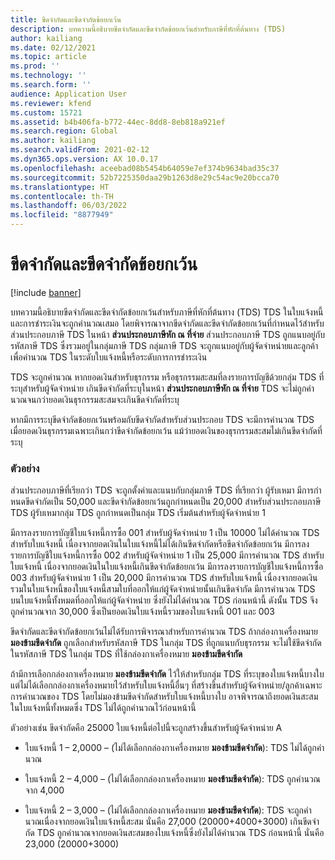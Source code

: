 ```yaml
---
title: ขีดจํากัดและขีดจํากัดข้อยกเว้น
description: บทความนี้อธิบายขีดจํากัดและขีดจํากัดข้อยกเว้นสำหรับภาษีที่หักที่ต้นทาง (TDS)
author: kailiang
ms.date: 02/12/2021
ms.topic: article
ms.prod: ''
ms.technology: ''
ms.search.form: ''
audience: Application User
ms.reviewer: kfend
ms.custom: 15721
ms.assetid: b4b406fa-b772-44ec-8dd8-8eb818a921ef
ms.search.region: Global
ms.author: kailiang
ms.search.validFrom: 2021-02-12
ms.dyn365.ops.version: AX 10.0.17
ms.openlocfilehash: aceebad08b5454b64059e7ef374b9634bad35c37
ms.sourcegitcommit: 52b7225350daa29b1263d8e29c54ac9e20bcca70
ms.translationtype: HT
ms.contentlocale: th-TH
ms.lasthandoff: 06/03/2022
ms.locfileid: "8877949"
---
```

# <a name="threshold-limit-and-exception-threshold-limit"></a>ขีดจํากัดและขีดจํากัดข้อยกเว้น

[!include [banner](../includes/banner.md)]

บทความนี้อธิบายขีดจํากัดและขีดจํากัดข้อยกเว้นสำหรับภาษีที่หักที่ต้นทาง (TDS) TDS ในใบแจ้งหนี้และการชำระเงินจะถูกคํานวณเสมอ โดยพิจารณาจากขีดจํากัดและขีดจํากัดข้อยกเว้นที่กําหนดไว้สำหรับส่วนประกอบภาษี TDS ในหน้า **ส่วนประกอบภาษีหัก ณ ที่จ่าย** ส่วนประกอบภาษี TDS ถูกแนบอยู่กับรหัสภาษี TDS ซึ่งรวมอยู่ในกลุ่มภาษี TDS กลุ่มภาษี TDS จะถูกแนบอยู่กับผู้จัดจำหน่ายและลูกค้าเพื่อคํานวณ TDS ในระดับใบแจ้งหนี้หรือระดับการการชำระเงิน

TDS จะถูกคํานวณ หากยอดเงินสำหรับธุรกรรม หรือธุรกรรมสะสมที่ลงรายการบัญชีด้วยกลุ่ม TDS ที่ระบุสำหรับผู้จัดจำหน่าย เกินขีดจํากัดที่ระบุในหน้า **ส่วนประกอบภาษีหัก ณ ที่จ่าย** TDS จะไม่ถูกคํานวณจนกว่ายอดเงินธุรกรรมสะสมจะเกินขีดจํากัดที่ระบุ

หากมีการระบุขีดจํากัดข้อยกเว้นพร้อมกับขีดจํากัดสำหรับส่วนประกอบ TDS จะมีการคํานวณ TDS เมื่อยอดเงินธุรกรรมเฉพาะเกินกว่าขีดจํากัดข้อยกเว้น แม้ว่ายอดเงินของธุรกรรมสะสมไม่เกินขีดจํากัดที่ระบุ

### <a name="example"></a>ตัวอย่าง
ส่วนประกอบภาษีที่เรียกว่า TDS จะถูกตั้งค่าและแนบกับกลุ่มภาษี TDS ที่เรียกว่า ผู้รับเหมา มีการกําหนดขีดจำกัดเป็น 50,000 และขีดจำกัดข้อยกเว้นถูกกําหนดเป็น 20,000 สำหรับส่วนประกอบภาษี TDS ผู้รับเหมากลุ่ม TDS ถูกกําหนดเป็นกลุ่ม TDS เริ่มต้นสำหรับผู้จัดจำหน่าย 1

มีการลงรายการบัญชีใบแจ้งหนี้การซื้อ 001 สำหรับผู้จัดจำหน่าย 1 เป็น 10000 ไม่ได้คํานวณ TDS สำหรับใบแจ้งหนี้ เนื่องจากยอดเงินในใบแจ้งหนี้ไม่ได้เกินขีดจํากัดหรือขีดจํากัดข้อยกเว้น มีการลงรายการบัญชีใบแจ้งหนี้การซื้อ 002 สำหรับผู้จัดจำหน่าย 1 เป็น 25,000 มีการคํานวณ TDS สำหรับใบแจ้งหนี้ เนื่องจากยอดเงินในใบแจ้งหนี้เกินขีดจํากัดข้อยกเว้น มีการลงรายการบัญชีใบแจ้งหนี้การซื้อ 003 สำหรับผู้จัดจำหน่าย 1 เป็น 20,000 มีการคํานวณ TDS สำหรับใบแจ้งหนี้ เนื่องจากยอดเงินรวมในใบแจ้งหนี้ของใบแจ้งหนี้สามใบที่ออกให้แก่ผู้จัดจำหน่ายนั้นเกินขีดจํากัด มีการคํานวณ TDS บนใบแจ้งหนี้ทั้งหมดที่ออกให้แก่ผู้จัดจำหน่าย ซึ่งยังไม่ได้คํานวณ TDS ก่อนหน้านี้ ดังนั้น TDS จึงถูกคํานวณจาก 30,000 ซึ่งเป็นยอดเงินใบแจ้งหนี้รวมของใบแจ้งหนี้ 001 และ 003

ขีดจํากัดและขีดจํากัดข้อยกเว้นไม่ได้รับการพิจารณาสำหรับการคำนวณ TDS ถ้ากล่องกาเครื่องหมาย **มองข้ามขีดจํากัด** ถูกเลือกสำหรับรหัสภาษี TDS ในกลุ่ม TDS ที่ถูกแนบกับธุรกรรม จะไม่ใช้ขีดจํากัดในรหัสภาษี TDS ในกลุ่ม TDS ที่ใช้กล่องกาเครื่องหมาย **มองข้ามขีดจํากัด**

ถ้ามีการเลือกกล่องกาเครื่องหมาย **มองข้ามขีดจํากัด** ไว้ให้สำหรับกลุ่ม TDS ที่ระบุของใบแจ้งหนี้บางใบ แต่ไม่ได้เลือกกล่องกาเครื่องหมายไว้สำหรับใบแจ้งหนี้อื่นๆ ที่สร้างขึ้นสำหรับผู้จัดจำหน่าย/ลูกค้าเฉพาะ การคํานวณของ TDS โดยไม่มองข้ามขีดจํากัดสำหรับใบแจ้งหนี้บางใบ อาจพิจารณาถึงยอดเงินสะสมในใบแจ้งหนี้ทั้งหมดซึ่ง TDS ไม่ได้ถูกคํานวณไว้ก่อนหน้านี้

ตัวอย่างเช่น ขีดจํากัดคือ 25000 ใบแจ้งหนี้ต่อไปนี้จะถูกสร้างขึ้นสำหรับผู้จัดจำหน่าย A

- ใบแจ้งหนี้ 1 – 2,0000 – (ไม่ได้เลือกกล่องกาเครื่องหมาย **มองข้ามขีดจํากัด**): TDS ไม่ได้ถูกคํานวณ

- ใบแจ้งหนี้ 2 – 4,000 – (ไม่ได้เลือกกล่องกาเครื่องหมาย **มองข้ามขีดจํากัด**): TDS ถูกคํานวณจาก 4,000

- ใบแจ้งหนี้ 2 – 3,000 – (ไม่ได้เลือกกล่องกาเครื่องหมาย **มองข้ามขีดจํากัด**): TDS จะถูกคํานวณเนื่องจากยอดเงินใบแจ้งหนี้สะสม นั่นคือ 27,000 (20000+4000+3000) เกินขีดจํากัด TDS ถูกคํานวณจากยอดเงินสะสมของใบแจ้งหนี้ซึ่งยังไม่ได้คํานวณ TDS ก่อนหน้านี้ นั่นคือ 23,000 (20000+3000)
